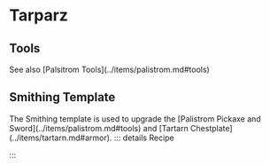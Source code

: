 # Tarparz

<Item name="tarparz_shard"/>
<Item name="tarparz_pearl"/>

## Tools

<Item name="tarparz_sword"/>
<Item name="tarparz_pickaxe"/>
See also [Palsitrom Tools](../items/palistrom.md#tools)

## Smithing Template
<Item name="tarparz_smithing_template"/>
The Smithing template is used to upgrade the [Palistrom Pickaxe and Sword](../items/palistrom.md#tools) and [Tartarn Chestplate](../items/tartarn.md#armor).
::: details Recipe
<recipe-smithing 
    tool = "palistrom_pickaxe"
    template = "tarparz_smithing_template"
    ingredient = "tarparz_shard"
    result="tarparz_pickaxe"/>

<recipe-smithing 
    tool = "palistrom_sword"
    template = "tarparz_smithing_template"
    ingredient = "tarparz_shard"
    result="tarparz_sword"/>

<recipe-smithing 
    tool = "tartarn_chestplate"
    template = "tarparz_smithing_template"
    ingredient = "tarparz_shard"
    result="tarparz_chestplate"/>
:::
